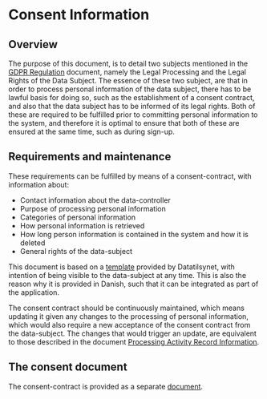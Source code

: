 # Consent Information

## Overview

The purpose of this document, is to detail two subjects mentioned in the
[GDPR Regulation](./gdpr_regulation.md) document, namely the Legal Processing and
the Legal Rights of the Data Subject. The essence of these two subject, are that
in order to process personal information of the data subject, there has to be lawful
basis for doing so, such as the establishment of a consent contract, and also that
the data subject has to be informed  of its legal rights. Both of these are required
to be fulfilled prior to committing personal information to the system, and therefore
it is optimal to ensure that both of these are ensured at the same time, such as
during sign-up.

## Requirements and maintenance

These requirements can be fulfilled by means of a consent-contract, with information about:

- Contact information about the data-controller
- Purpose of processing personal information
- Categories of personal information
- How personal information is retrieved
- How long person information is contained in the system and how it is deleted
- General rights of the data-subject

This document is based on a [template](https://www.datatilsynet.dk/media/6567/fortegnelse.pdf)
provided by Datatilsynet, with intention of being visible to the data-subject at
any time. This is also the reason why it is provided in Danish, such that it can
be integrated as part of the application.

The consent contract should be continuously maintained, which means updating it given
any changes to the processing of personal information, which would also require
a new acceptance of the consent contract from the data-subject. The changes that
would trigger an update, are equivalent to those described in the document
[Processing Activity Record Information](./processing_activity_record_information.md).

## The consent document

The consent-contract is provided as a separate [document](./consent.md).